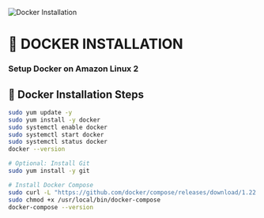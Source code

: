 ![Docker Installation](./docker-installation-guide.png)

# 🚀 DOCKER INSTALLATION

### Setup Docker on Amazon Linux 2

## 📌 Docker Installation Steps

```bash
sudo yum update -y
sudo yum install -y docker
sudo systemctl enable docker
sudo systemctl start docker
sudo systemctl status docker
docker --version

# Optional: Install Git
sudo yum install -y git

# Install Docker Compose
sudo curl -L "https://github.com/docker/compose/releases/download/1.22.0/docker-compose-$(uname -s)-$(uname -m)" -o /usr/local/bin/docker-compose
sudo chmod +x /usr/local/bin/docker-compose
docker-compose --version
